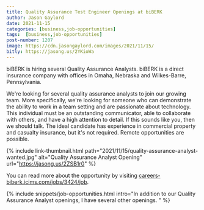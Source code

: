 ```yaml
---
title: Quality Assurance Test Engineer Openings at biBERK
author: Jason Gaylord
date: 2021-11-15
categories: [business,job-opportunities]
tags:  [business,job-opportunities]
post-number: 1207
image: https://cdn.jasongaylord.com/images/2021/11/15/
bitly: https://jasong.us/2YKioWa
---
```


biBERK is hiring several Quality Assurance Analysts. biBERK is a direct insurance company with offices in Omaha, Nebraska and Wilkes-Barre, Pennsylvania. 

We're looking for several quality assurance analysts to join our growing team. More specifically, we're looking for someone who can demonstrate the ability to work in a team setting and are passionate about technology. This individual must be an outstanding communicator, able to collaborate with others, and have a high attention to detail. If this sounds like you, then we should talk. The ideal candidate has experience in commercial property and casualty insurance, but it's not required. Remote opportunities are possible.

{% include link-thumbnail.html path="2021/11/15/quality-assurance-analyst-wanted.jpg" alt="Quality Assurance Analyst Opening" url="https://jasong.us/2ZSB1r0" %}

You can read more about the opportunity by visiting [careers-biberk.icims.com/jobs/3424/job](https://jasong.us/2ZSB1r0).

{% include snippets/job-opportunities.html intro="In addition to our Quality Assurance Analyst openings, I have several other openings. " %}